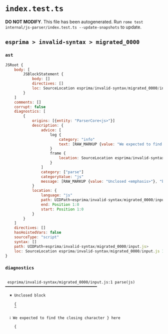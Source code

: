 # `index.test.ts`

**DO NOT MODIFY**. This file has been autogenerated. Run `rome test internal/js-parser/index.test.ts --update-snapshots` to update.

## `esprima > invalid-syntax > migrated_0000`

### `ast`

```javascript
JSRoot {
	body: [
		JSBlockStatement {
			body: []
			directives: []
			loc: SourceLocation esprima/invalid-syntax/migrated_0000/input.js 1:0-1:1
		}
	]
	comments: []
	corrupt: false
	diagnostics: [
		{
			origins: [{entity: "ParserCore<js>"}]
			description: {
				advice: [
					log {
						category: "info"
						text: [RAW_MARKUP {value: "We expected to find the closing character <emphasis>"}, "}", RAW_MARKUP {value: "</emphasis> here"}]
					}
					frame {
						location: SourceLocation esprima/invalid-syntax/migrated_0000/input.js 2:0-2:0
					}
				]
				category: ["parse"]
				categoryValue: "js"
				message: [RAW_MARKUP {value: "Unclosed <emphasis>"}, "block", RAW_MARKUP {value: "</emphasis>"}]
			}
			location: {
				language: "js"
				path: UIDPath<esprima/invalid-syntax/migrated_0000/input.js>
				end: Position 1:0
				start: Position 1:0
			}
		}
	]
	directives: []
	hasHoistedVars: false
	sourceType: "script"
	syntax: []
	path: UIDPath<esprima/invalid-syntax/migrated_0000/input.js>
	loc: SourceLocation esprima/invalid-syntax/migrated_0000/input.js 1:0-2:0
}
```

### `diagnostics`

```

 esprima/invalid-syntax/migrated_0000/input.js:1 parse(js) ━━━━━━━━━━━━━━━━━━━━━━━━━━━━━━━━━━━━━━━━━

  ✖ Unclosed block

    {
    ^

  ℹ We expected to find the closing character } here

    {


```
